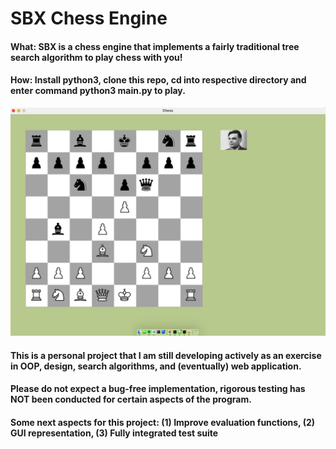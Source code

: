 # SBX Chess Engine

#### What: SBX is a chess engine that implements a fairly traditional tree search algorithm to play chess with you!

#### How: Install python3, clone this repo, cd into respective directory and enter command **python3 main.py** to play.

![AI Puts me in checkmate](https://github.com/matthew-curry-var/sbx/blob/master/img/img/AI_checkmate_example.png)

#### This is a personal project that I am still developing actively as an exercise in OOP, design, search algorithms, and (eventually) web application.

#### Please do not expect a bug-free implementation, rigorous testing has NOT been conducted for certain aspects of the program.

#### Some next aspects for this project: (1) Improve evaluation functions, (2) GUI representation, (3) Fully integrated test suite


